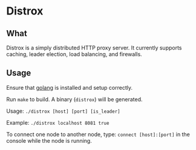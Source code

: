 # Distrox

## What
Distrox is a simply distributed HTTP proxy server. It currently supports caching, leader election, load balancing, and firewalls.

## Usage

Ensure that [golang](https://golang.org/dl/) is installed and setup correctly.

Run ```make``` to build. A binary (`distrox`) will be generated.

Usage:
``` ./distrox [host] [port] [is_leader] ```

Example:
``` ./distrox localhost 8081 true ```

To connect one node to another node, type:
``` connect [host]:[port] ``` in the console while the node is running.
